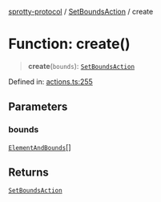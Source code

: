 
[sprotty-protocol](../globals) / [SetBoundsAction](../Namespace.SetBoundsAction) / create

# Function: create()

> **create**(`bounds`): [`SetBoundsAction`](../Interface.SetBoundsAction)

Defined in: [actions.ts:255](https://github.com/eclipse-sprotty/sprotty/blob/f9b2433481cc27a1ac0c92d525a92039ae7f6c76/packages/sprotty-protocol/src/actions.ts#L255)

## Parameters

### bounds

[`ElementAndBounds`](../Interface.ElementAndBounds)[]

## Returns

[`SetBoundsAction`](../Interface.SetBoundsAction)

